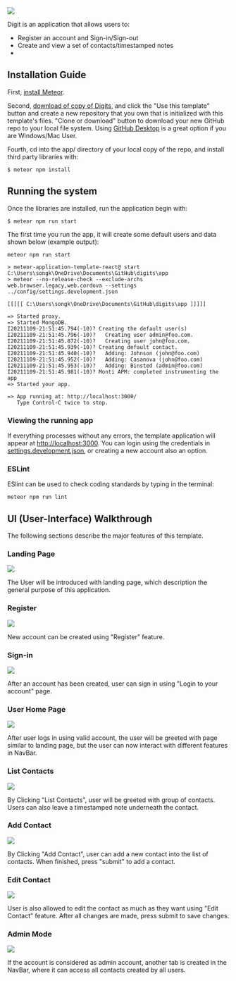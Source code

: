 <img src="doc/digits-landing.png">

Digit is an application that allows users to:

  * Register an account and Sign-in/Sign-out
  * Create and view a set of contacts/timestamped notes
  * 
## Installation Guide

First, [install Meteor](https://www.meteor.com/install).

Second, [download of copy of Digits](https://github.com/eric-song1773/digits), and click the "Use this template" button and create a new repository that you own that is initialized with this template's files. "Clone or download" button to download your new GitHub repo to your local file system.  Using [GitHub Desktop](https://desktop.github.com/) is a great option if you are Windows/Mac User.

Fourth, cd into the app/ directory of your local copy of the repo, and install third party libraries with:

```
$ meteor npm install
```

## Running the system

Once the libraries are installed, run the application begin with:

```
$ meteor npm run start
```

The first time you run the app, it will create some default users and data shown below (example output):

```
meteor npm run start

> meteor-application-template-react@ start C:\Users\songk\OneDrive\Documents\GitHub\digits\app
> meteor --no-release-check --exclude-archs web.browser.legacy,web.cordova --settings ../config/settings.development.json

[[[[[ C:\Users\songk\OneDrive\Documents\GitHub\digits\app ]]]]]

=> Started proxy.
=> Started MongoDB.
I20211109-21:51:45.794(-10)? Creating the default user(s)
I20211109-21:51:45.796(-10)?   Creating user admin@foo.com.
I20211109-21:51:45.872(-10)?   Creating user john@foo.com.
I20211109-21:51:45.939(-10)? Creating default contact.
I20211109-21:51:45.940(-10)?   Adding: Johnson (john@foo.com)
I20211109-21:51:45.952(-10)?   Adding: Casanova (john@foo.com)
I20211109-21:51:45.953(-10)?   Adding: Binsted (admin@foo.com)
I20211109-21:51:45.981(-10)? Monti APM: completed instrumenting the app
=> Started your app.

=> App running at: http://localhost:3000/
   Type Control-C twice to stop.
```

### Viewing the running app

If everything processes without any errors, the template application will appear at [http://localhost:3000](http://localhost:3000).  You can login using the credentials in [settings.development.json](https://github.com/ics-software-engineering/meteor-application-template-react/blob/master/config/settings.development.json), or creating a new account also an option.

### ESLint

ESlint can be used to check coding standards by typing in the terminal:

```
meteor npm run lint
```

## UI (User-Interface) Walkthrough

The following sections describe the major features of this template.

### Landing Page

<img src="doc/digits-landing.PNG">

The User will be introduced with landing page, which description the general purpose of this application.

### Register

<img src="doc/digits-register.PNG">

New account can be created using "Register" feature.

### Sign-in

<img src="doc/digits-sign_in.PNG">

After an account has been created, user can sign in using "Login to your account" page.

### User Home Page

<img src="doc/digits-userpage.PNG">

After user logs in using valid account, the user will be greeted with page similar to landing page, but the user can now interact with different features in NavBar. 

### List Contacts

<img src="doc/digits-listcontact.PNG">

By Clicking "List Contacts", user will be greeted with group of contacts. Users can also leave a timestamped note underneath the contact.

### Add Contact

<img src="doc/digits-addcontact.PNG">

By Clicking "Add Contact", user can add a new contact into the list of contacts. When finished, press "submit" to add a contact. 

### Edit Contact

<img src="doc/digits-editcontact.PNG">

User is also allowed to edit the contact as much as they want using "Edit Contact" feature. After all changes are made, press submit to save changes.  

### Admin Mode

<img src="doc/digits-admin.PNG">

If the account is considered as admin account, another tab is created in the NavBar, where it can access all contacts created by all users. 
